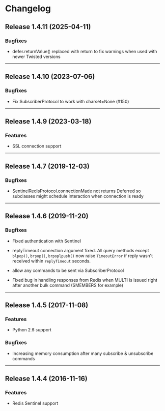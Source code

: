 # Changelog

## Release 1.4.11 (2025-04-11)

### Bugfixes

- defer.returnValue() replaced with return to fix warnings when used with newer Twisted versions

---

## Release 1.4.10 (2023-07-06)

### Bugfixes

- Fix SubscriberProtocol to work with charset=None (#150)

---

## Release 1.4.9 (2023-03-18)

### Features

- SSL connection support

---

## Release 1.4.7 (2019-12-03)

### Bugfixes

- SentinelRedisProtocol.connectionMade not returns Deferred so subclasses might
  schedule interaction when connection is ready

---

## Release 1.4.6 (2019-11-20)

### Bugfixes

- Fixed authentication with Sentinel

- replyTimeout connection argument fixed. All query methods except `blpop()`,
  `brpop()`, `brpoplpush()` now raise `TimeoutError` if reply wasn't received
  within `replyTimeout` seconds.

- allow any commands to be sent via SubscriberProtocol

- Fixed bug in handling responses from Redis when MULTI is issued right after
  another bulk command (SMEMBERS for example)

---

## Release 1.4.5 (2017-11-08)

### Features

- Python 2.6 support

### Bugfixes

- Increasing memory consumption after many subscribe & unsubscribe commands

---

## Release 1.4.4 (2016-11-16)

### Features

- Redis Sentinel support
